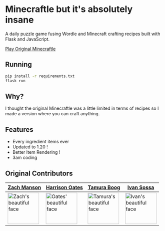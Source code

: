 # Minecraftle but it's absolutely insane

A daily puzzle game fusing Wordle and Minecraft crafting recipes built with Flask and JavaScript.

[Play Original Minecraftle](https://minecraftle.zachmanson.com)

## Running

```sh
pip install -r requirements.txt
flask run
```

## Why?

I thought the original Minecraftle was a little limited in terms of recipes so I made a version where you can craft anything.

## Features

- Every ingredient items ever
- Updated to 1.20 !
- Better Item Rendering !
- 3am coding

## Original Contributors

| [Zach Manson](https://github.com/pavo-etc) | [Harrison Oates](https://github.com/Oatesha) | [Tamura Boog](https://github.com/Tamura77) | [Ivan Sossa](https://github.com/SossaG) |
| --- | --- | --- | --- |
| <img alt="Zach's beautiful face" src="https://avatars.githubusercontent.com/u/24368336?v=4" width="100"> | <img alt="Oates' beautiful face" src="https://avatars.githubusercontent.com/u/73292759?v=4" width="100"> | <img alt="Tamura's beautiful face" src="https://avatars.githubusercontent.com/u/92499933?v=4" width="100"> | <img alt="Ivan's beautiful face" src="https://avatars.githubusercontent.com/u/53945538?v=4" width="100"> |
